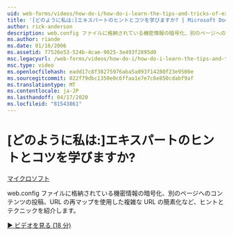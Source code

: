 ```yaml
---
uid: web-forms/videos/how-do-i/how-do-i-learn-the-tips-and-tricks-of-experts
title: '[どのように私は:]エキスパートのヒントとコツを学びますか? | Microsoft Docs'
author: rick-anderson
description: web.config ファイルに格納されている機密情報の暗号化、別のページへのコンテンツの投稿、複雑な URL の簡素化など、ヒントとテクニックを参照してください。
ms.author: riande
ms.date: 01/16/2006
ms.assetid: 77526e53-524b-4cae-9025-3e493f2895d0
msc.legacyurl: /web-forms/videos/how-do-i/how-do-i-learn-the-tips-and-tricks-of-experts
msc.type: video
ms.openlocfilehash: eadd17c8f38275976aba5a093f14280f23e9500e
ms.sourcegitcommit: 022f79dbc1350e0c6ffaa1e7e7c6e850cdabf9af
ms.translationtype: MT
ms.contentlocale: ja-JP
ms.lasthandoff: 04/17/2020
ms.locfileid: "81543861"
---
```

# <a name="how-do-i-learn-the-tips-and-tricks-of-experts"></a>[どのように私は:]エキスパートのヒントとコツを学びますか?

[マイクロソフト](https://github.com/microsoft)

web.config ファイルに格納されている機密情報の暗号化、別のページへのコンテンツの投稿、URL の再マップを使用した複雑な URL の簡素化など、ヒントとテクニックを紹介します。

[&#9654; ビデオを見る (18 分)](https://channel9.msdn.com/Blogs/ASP-NET-Site-Videos/how-do-i-learn-the-tips-and-tricks-of-experts)

